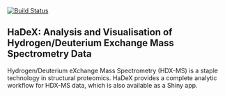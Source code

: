 [![Build Status](https://api.travis-ci.org/michbur/HaDeX.png)](https://travis-ci.org/michbur/HaDeX)

## HaDeX: Analysis and Visualisation of Hydrogen/Deuterium Exchange Mass Spectrometry Data 

Hydrogen/Deuterium eXchange Mass Spectrometry (HDX-MS) is a staple technology in structural proteomics. HaDeX provides a complete analytic workflow for HDX-MS data, which is also available as a Shiny app. 
